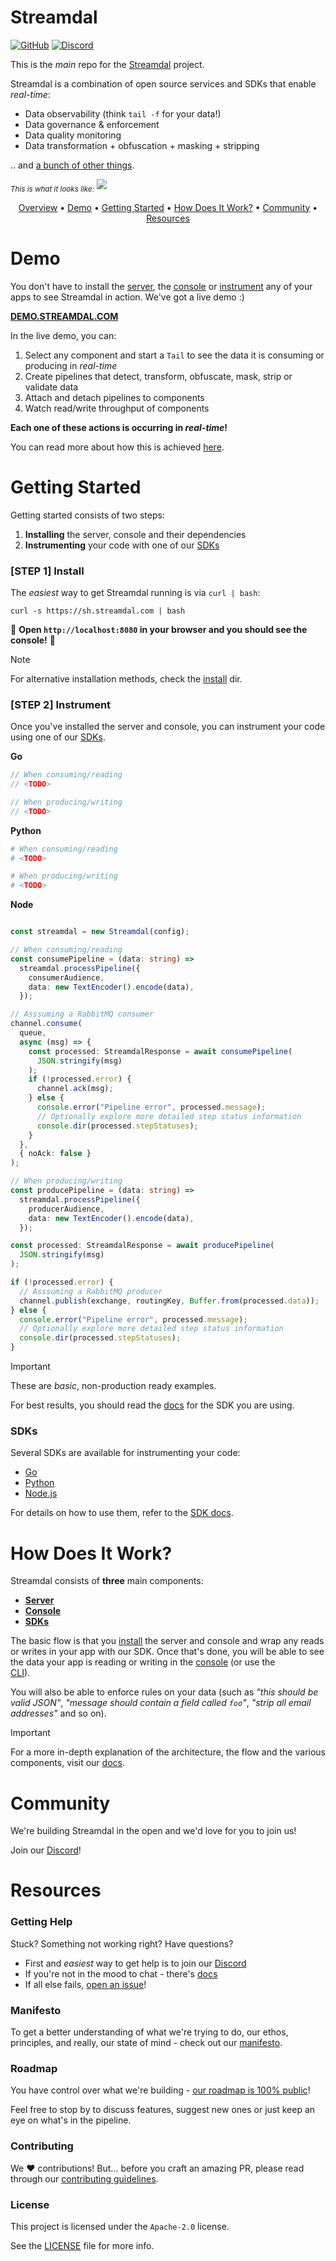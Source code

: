 Streamdal
=========
[![GitHub](https://img.shields.io/github/license/streamdal/streamdal)](https://github.com/streamdal/streamdal)
[![Discord](https://img.shields.io/discord/123456789?color=blue&label=discord)](https://discord.gg/123456789)

This is the _main_ repo for the [Streamdal](https://streamdal.com) project.

Streamdal is a combination of open source services and SDKs that enable _real-time_:

* Data observability (think `tail -f` for your data!)
* Data governance & enforcement
* Data quality monitoring
* Data transformation + obfuscation + masking + stripping

.. and [a bunch of other things](https://docs.streamdal.com/capabilities).

<sub>_This is what it looks like:_</sub>
<img src="assets/img.png">

<div align="center">

[Overview](#streamdal) •
[Demo](#demo) •
[Getting Started](#getting-started) •
[How Does It Work?](#how-does-it-work) •
[Community](#community) •
[Resources](#resources)

</div>

# Demo

You don't have to install the [server](https://github.com/streamdal/server), 
the [console](https://github.com/streamdal/console)
or [instrument](https://docs.streamdal.com/instrument) any of your apps to see 
Streamdal in action. We've got a live demo :)

**[DEMO.STREAMDAL.COM](https://demo.streamdal.com)**

In the live demo, you can:

1. Select any component and start a `Tail` to see the data it is consuming or
producing in _real-time_
2. Create pipelines that detect, transform, obfuscate, mask, strip or validate data
3. Attach and detach pipelines to components
4. Watch read/write throughput of components

**Each one of these actions is occurring in _real-time_!**

You can read more about how this is achieved [here](https://docs.streamdal.com/arch).

# Getting Started

Getting started consists of two steps:

1. **Installing** the server, console and their dependencies
2. **Instrumenting** your code with one of our [SDKs](https://docs.streamdal.com/sdks)

### [STEP 1] Install

The _easiest_ way to get Streamdal running is via `curl | bash`:

```
curl -s https://sh.streamdal.com | bash
```

🎉 **Open `http://localhost:8080` in your browser and you should see the console!** 🎉

> [!NOTE]
> For alternative installation methods, check the [install](./install) dir.

### [STEP 2] Instrument

Once you've installed the server and console, you can instrument your code using
one of our [SDKs](#sdks).

**Go**
```go
// When consuming/reading
// <TODO>

// When producing/writing
// <TODO>
```

**Python**
```python
# When consuming/reading
# <TODO>

# When producing/writing
# <TODO>
```

**Node**
```typescript

const streamdal = new Streamdal(config);

// When consuming/reading
const consumePipeline = (data: string) =>
  streamdal.processPipeline({
    consumerAudience,
    data: new TextEncoder().encode(data),
  });

// Asssuming a RabbitMQ consumer 
channel.consume(
  queue,
  async (msg) => {
    const processed: StreamdalResponse = await consumePipeline(
      JSON.stringify(msg)
    );
    if (!processed.error) {
      channel.ack(msg);
    } else {
      console.error("Pipeline error", processed.message);
      // Optionally explore more detailed step status information
      console.dir(processed.stepStatuses);
    }
  },
  { noAck: false }
);

// When producing/writing
const producePipeline = (data: string) =>
  streamdal.processPipeline({
    producerAudience,
    data: new TextEncoder().encode(data),
  });

const processed: StreamdalResponse = await producePipeline(
  JSON.stringify(msg)
);

if (!processed.error) {
  // Asssuming a RabbitMQ producer
  channel.publish(exchange, routingKey, Buffer.from(processed.data));
} else {
  console.error("Pipeline error", processed.message);
  // Optionally explore more detailed step status information
  console.dir(processed.stepStatuses);
}

```

> [!IMPORTANT]
> These are _basic_, non-production ready examples.
> 
> For best results, you should read the [docs](https://docs.streamdal.com/sdks) 
> for the SDK you are using.

### SDKs

Several SDKs are available for instrumenting your code:

* [Go](https://github.com/streamdal/go-sdk)
* [Python](https://github.com/streamdal/python-sdk)
* [Node.js](https://github.com/streamdal/node-sdk)

For details on how to use them, refer to the [SDK docs](https://docs.streamdal.com/sdks).

# How Does It Work?

Streamdal consists of **three** main components:

- **[Server](https://github.com/streamdal/server)**
- **[Console](https://github.com/streamdal/console)**
- **[SDKs](https://docs.streamdal.com/sdks)**

The basic flow is that you [install](#getting-started) the server and console and
wrap any reads or writes in your app with our SDK. Once that's done, you will be 
able to see the data your app is reading or writing in the 
[console](https://github.com/streamdal/console) (or use the  
[CLI](https://github.com/streamdal/cli)).

You will also be able to enforce rules on your data (such as _"this should be 
valid JSON"_, _"message should contain a field called `foo`"_, _"strip all email
addresses"_ and so on).

> [!IMPORTANT]
> For a more in-depth explanation of the architecture, the flow and the various
> components, visit our [docs](https://docs.streamdal.com/arch).

# Community

We're building Streamdal in the open and we'd love for you to join us!

Join our [Discord](https://discord.gg/123456789)!

# Resources

### Getting Help

Stuck? Something not working right? Have questions?

* First and _easiest_ way to get help is to join our [Discord](https://discord.gg/123456789)
* If you're not in the mood to chat - there's [docs](https://docs.streamdal.com)
* If all else fails, [open an issue](https://github.com/streamdal/streamdal/issues/new)!

### Manifesto

To get a better understanding of what we're trying to do, our ethos, principles,
and really, our state of mind - check out our [manifesto](https://streamdal.com/manifesto).

### Roadmap

You have control over what we're building - [our roadmap is 100% public](https://github.com/orgs/streamdal/projects/1)!

Feel free to stop by to discuss features, suggest new ones or just keep an eye
on what's in the pipeline.

### Contributing

We :heart: contributions! But... before you craft an amazing PR, please read
through our [contributing guidelines](https://docs.streamdal.com/contributing).

### License

This project is licensed under the `Apache-2.0` license. 

See the [LICENSE](LICENSE) file for more info.
